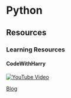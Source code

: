 # Python

## Resources
### Learning Resources
#### CodeWithHarry
[![YouTube Video](http://img.youtube.com/vi/gfDE2a7MKjA/0.jpg)](https://www.youtube.com/watch?v=gfDE2a7MKjA "Python Tutorial For Beginners In Hindi (With Notes)")

[Blog](https://www.codewithharry.com/videos/python-tutorial-easy-for-beginners)
